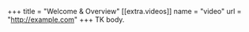 +++
title = "Welcome & Overview"
[[extra.videos]]
name = "video"
url = "http://example.com"
+++
TK body.
